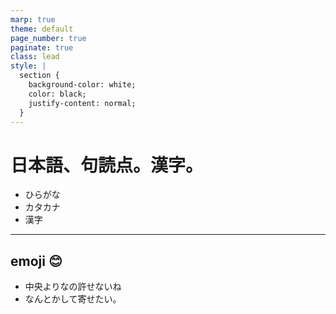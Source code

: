 ```yaml
---
marp: true
theme: default
page_number: true
paginate: true
class: lead
style: |
  section {
    background-color: white;
    color: black;
    justify-content: normal;
  }
---
```


# 日本語、句読点。漢字。
- ひらがな
- カタカナ
- 漢字

---

## emoji 😊
- 中央よりなの許せないね
- なんとかして寄せたい。